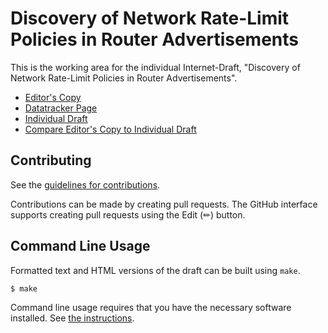 # Discovery of Network Rate-Limit Policies in Router Advertisements

This is the working area for the individual Internet-Draft, "Discovery of Network Rate-Limit Policies in Router Advertisements".

* [Editor's Copy](https://boucadair.github.io/draft-xxx-ac-rate-policy-discovery/#go.draft-brw-ac-rate-policy-discovery.html)
* [Datatracker Page](https://datatracker.ietf.org/doc/draft-brw-ac-rate-policy-discovery)
* [Individual Draft](https://datatracker.ietf.org/doc/html/draft-brw-ac-rate-policy-discovery)
* [Compare Editor's Copy to Individual Draft](https://boucadair.github.io/draft-brw-ac-rate-policy-discovery/#go.draft-brw-ac-rate-policy-discovery.diff)


## Contributing

See the
[guidelines for contributions](https://github.com/boucadair/draft-brw-ac-rate-policy-discovery/blob/main/CONTRIBUTING.md).

Contributions can be made by creating pull requests.
The GitHub interface supports creating pull requests using the Edit (✏) button.


## Command Line Usage

Formatted text and HTML versions of the draft can be built using `make`.

```sh
$ make
```

Command line usage requires that you have the necessary software installed.  See
[the instructions](https://github.com/martinthomson/i-d-template/blob/main/doc/SETUP.md).

